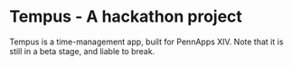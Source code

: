# Tempus - A hackathon project
Tempus is a time-management app, built for PennApps XIV. Note that it is still in a beta stage, and liable to break.
